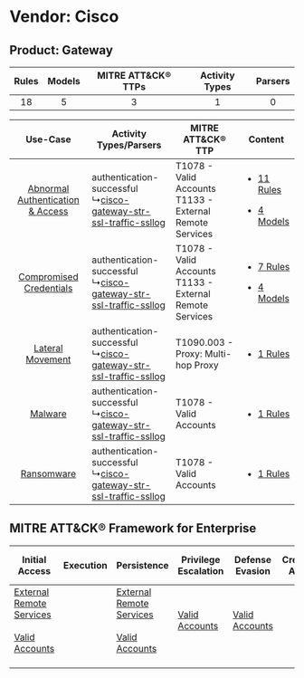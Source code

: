 Vendor: Cisco
=============
Product: Gateway
----------------
| Rules | Models | MITRE ATT&CK® TTPs | Activity Types | Parsers |
|:-----:|:------:|:------------------:|:--------------:|:-------:|
|  18   |   5    |         3          |       1        |    0    |

|    Use-Case    | Activity Types/Parsers    | MITRE ATT&CK® TTP    | Content    |
|:----:| ---- | ---- | ---- |
| [Abnormal Authentication & Access](../../../UseCases/uc_abnormal_authentication_&_access.md) |  authentication-successful<br> ↳[cisco-gateway-str-ssl-traffic-ssllog](Ps/pC_ciscogatewaystrssltrafficssllog.md)<br> | T1078 - Valid Accounts<br>T1133 - External Remote Services<br> | [<ul><li>11 Rules</li></ul><ul><li>4 Models</li></ul>](RM/r_m_cisco_gateway_Abnormal_Authentication_&_Access.md) |
|          [Compromised Credentials](../../../UseCases/uc_compromised_credentials.md)          |  authentication-successful<br> ↳[cisco-gateway-str-ssl-traffic-ssllog](Ps/pC_ciscogatewaystrssltrafficssllog.md)<br> | T1078 - Valid Accounts<br>T1133 - External Remote Services<br> | [<ul><li>7 Rules</li></ul><ul><li>4 Models</li></ul>](RM/r_m_cisco_gateway_Compromised_Credentials.md)    |
|    [Lateral Movement](../../../UseCases/uc_lateral_movement.md)    |  authentication-successful<br> ↳[cisco-gateway-str-ssl-traffic-ssllog](Ps/pC_ciscogatewaystrssltrafficssllog.md)<br> | T1090.003 - Proxy: Multi-hop Proxy<br>    | [<ul><li>1 Rules</li></ul>](RM/r_m_cisco_gateway_Lateral_Movement.md)    |
|    [Malware](../../../UseCases/uc_malware.md)    |  authentication-successful<br> ↳[cisco-gateway-str-ssl-traffic-ssllog](Ps/pC_ciscogatewaystrssltrafficssllog.md)<br> | T1078 - Valid Accounts<br>    | [<ul><li>1 Rules</li></ul>](RM/r_m_cisco_gateway_Malware.md)    |
|    [Ransomware](../../../UseCases/uc_ransomware.md)    |  authentication-successful<br> ↳[cisco-gateway-str-ssl-traffic-ssllog](Ps/pC_ciscogatewaystrssltrafficssllog.md)<br> | T1078 - Valid Accounts<br>    | [<ul><li>1 Rules</li></ul>](RM/r_m_cisco_gateway_Ransomware.md)    |

MITRE ATT&CK® Framework for Enterprise
--------------------------------------
| Initial Access                                                                                                                                   | Execution | Persistence                                                                                                                                      | Privilege Escalation                                                | Defense Evasion                                                     | Credential Access | Discovery | Lateral Movement | Collection | Command and Control                                                                                                                       | Exfiltration | Impact |
| ------------------------------------------------------------------------------------------------------------------------------------------------ | --------- | ------------------------------------------------------------------------------------------------------------------------------------------------ | ------------------------------------------------------------------- | ------------------------------------------------------------------- | ----------------- | --------- | ---------------- | ---------- | ----------------------------------------------------------------------------------------------------------------------------------------- | ------------ | ------ |
| [External Remote Services](https://attack.mitre.org/techniques/T1133)<br><br>[Valid Accounts](https://attack.mitre.org/techniques/T1078)<br><br> |           | [External Remote Services](https://attack.mitre.org/techniques/T1133)<br><br>[Valid Accounts](https://attack.mitre.org/techniques/T1078)<br><br> | [Valid Accounts](https://attack.mitre.org/techniques/T1078)<br><br> | [Valid Accounts](https://attack.mitre.org/techniques/T1078)<br><br> |                   |           |                  |            | [Proxy: Multi-hop Proxy](https://attack.mitre.org/techniques/T1090/003)<br><br>[Proxy](https://attack.mitre.org/techniques/T1090)<br><br> |              |        |